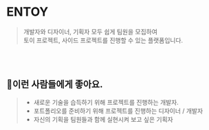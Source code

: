 # ENTOY

> 개발자와 디자이너, 기획자 모두 쉽게 팀원을 모집하여  
토이 프로젝트, 사이드 프로젝트를 진행할 수 있는 플랫폼입니다.

<br>
<br>

## 🧐이런 사람들에게 좋아요.
> * 새로운 기술을 습득하기 위해 프로젝트를 진행하는 개발자.
> * 포트폴리오를 준비하기 위해 프로젝트를 진행하는 디자이너 / 개발자
> * 자신의 기획을 팀원들과 함께 실현시켜 보고 싶은 기획자




